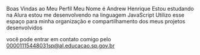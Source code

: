 Boas Vindas ao Meu Perfíl
Meu Nome é Andrew Henrique
Estou estudando na Alura 
estou me desenvolvendo na linguagem JavaScript
Utilizo esse espaço para minha organização e compartilhamento dos meus projetos desenvolvidos

você pode entrar em contato comigo pelo
00001115448031sp@al.educacao.sp.gov.br
